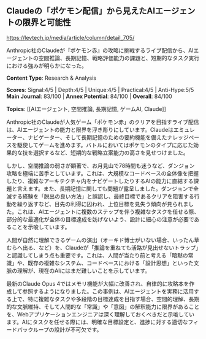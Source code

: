 ## Claudeの「ポケモン配信」から見えたAIエージェントの限界と可能性

https://levtech.jp/media/article/column/detail_705/

Anthropic社のClaudeが『ポケモン赤』の攻略に挑戦するライブ配信から、AIエージェントの空間推論、長期記憶、戦略評価能力の課題と、短期的なタスク実行における強みが明らかになった。

**Content Type**: Research & Analysis

**Scores**: Signal:4/5 | Depth:4/5 | Unique:4/5 | Practical:4/5 | Anti-Hype:5/5
**Main Journal**: 83/100 | **Annex Potential**: 84/100 | **Overall**: 84/100

**Topics**: [[AIエージェント, 空間推論, 長期記憶, ゲームAI, Claude]]

Anthropic社のClaudeが人気ゲーム「ポケモン赤」のクリアを目指すライブ配信は、AIエージェントの能力と限界を浮き彫りにしています。Claudeはエミュレーター、ナビゲーター、そして長期記憶のための要約機能を備えたナレッジベースを駆使してゲームを進めます。バトルにおいてはポケモンのタイプに応じた効果的な技を選択するなど、短期的な戦略立案能力の高さを見せつけました。

しかし、空間推論の弱さが顕著で、お月見山で78時間も迷うなど、ダンジョン攻略を極端に苦手としています。これは、大規模なコードベースの全体像を把握したり、複雑なアーキテクチャ内をナビゲートしたりするAIの能力に直結する課題と言えます。また、長期記憶に関しても問題が露呈しました。ダンジョンで全滅する経験を「脱出の良い方法」と誤認し、最終目標であるクリアを阻害する行動を繰り返すなど、目先の利得に囚われ、上位目標を見失う傾向が見られました。これは、AIエージェントに複数のステップを伴う複雑なタスクを任せる際、部分的な最適化が全体の目標達成を妨げないよう、設計に細心の注意が必要であることを示唆しています。

人間が自然に理解できるゲームの演出（オーキド博士がいない場合、いったん草むらへ出る、など）を、Claudeが「推論を重ねても活路が見出せないトラップ」と認識してしまう点も重要です。これは、人間が当たり前と考える「暗黙の常識」や、既存の複雑なシステム、コードベースにおける「設計思想」といった文脈の理解が、現在のAIにはまだ難しいことを示しています。

最新のClaude Opus 4ではメモリ機能が大幅に改善され、自律的に攻略本を作成して参照するようになりました。この事例は、AIエージェントを実務に活用する上で、特に複雑なタスクや多段階の目標達成を目指す場合、空間的理解、長期的な文脈維持、そして人間的な「常識」や「意図」の解釈能力に限界があることを、Webアプリケーションエンジニアは深く理解しておくべきだと示唆しています。AIにタスクを任せる際には、明確な目標設定と、進捗に対する適切なフィードバックループの設計が不可欠です。